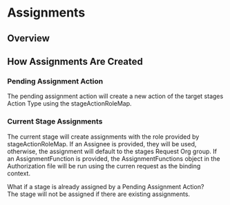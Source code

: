# Assignments

## Overview

## How Assignments Are Created

### Pending Assignment Action

The pending assignment action will create a new action of the target stages Action Type using the stageActionRoleMap.

### Current Stage Assignments

The current stage will create assignments with the role provided by stageActionRoleMap.
If an Assignee is provided, they will be used, otherwise, the assignment will default to the stages Request Org group.
If an AssignmentFunction is provided, the AssignmentFunctions object in the Authorization file will be run using the
curren request as the binding context.

What if a stage is already assigned by a Pending Assignment Action?  
The stage will not be assigned if there are existing assignments.

